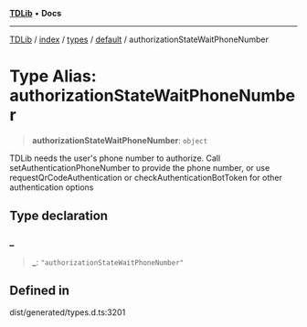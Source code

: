 [**TDLib**](../../../../../../README.md) • **Docs**

***

[TDLib](../../../../../../modules.md) / [index](../../../../../README.md) / [types](../../../README.md) / [default](../README.md) / authorizationStateWaitPhoneNumber

# Type Alias: authorizationStateWaitPhoneNumber

> **authorizationStateWaitPhoneNumber**: `object`

TDLib needs the user's phone number to authorize. Call setAuthenticationPhoneNumber to provide the phone number, or use requestQrCodeAuthentication or checkAuthenticationBotToken for other authentication options

## Type declaration

### \_

> **\_**: `"authorizationStateWaitPhoneNumber"`

## Defined in

dist/generated/types.d.ts:3201
